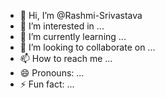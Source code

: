- 👋 Hi, I’m @Rashmi-Srivastava
- 👀 I’m interested in ...
- 🌱 I’m currently learning ...
- 💞️ I’m looking to collaborate on ...
- 📫 How to reach me ...
- 😄 Pronouns: ...
- ⚡ Fun fact: ...

<!---
Rashmi-Srivastava/Rashmi-Srivastava is a ✨ special ✨ repository because its `README.md` (this file) appears on your GitHub profile.
You can click the Preview link to take a look at your changes.
--->
